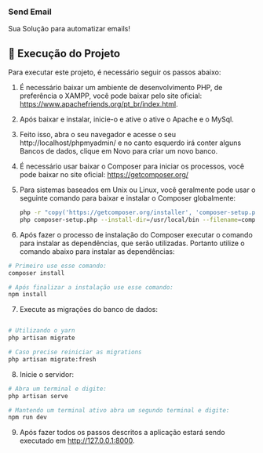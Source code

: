 ### Send Email

Sua Solução para automatizar emails!

## 🔧 Execução do Projeto

Para executar este projeto, é necessário seguir os passos abaixo:

1. É necessário baixar um ambiente de desenvolvimento PHP, de preferência o XAMPP, você pode baixar pelo site oficial: https://www.apachefriends.org/pt_br/index.html.
2. Após baixar e instalar, inicie-o e ative o ative o Apache e o MySql.
3. Feito isso, abra o seu navegador e acesse o seu http://localhost/phpmyadmin/ e no canto esquerdo irá conter alguns Bancos de dados, clique em Novo para criar um novo banco.
4. É necessário usar baixar o Composer para iniciar os processos, você pode baixar no site oficial: https://getcomposer.org/
5. Para sistemas baseados em Unix ou Linux, você geralmente pode usar o seguinte comando para baixar e instalar o Composer globalmente:
   ```bash
   php -r "copy('https://getcomposer.org/installer', 'composer-setup.php');"
   php composer-setup.php --install-dir=/usr/local/bin --filename=composer
   ```

6.  Após fazer o processo de instalação do Composer executar o comando para instalar as dependências, que serão utilizadas. Portanto utilize o comando abaixo para instalar as dependências:

```bash
# Primeiro use esse comando:
composer install

# Após finalizar a instalação use esse comando:
npm install
```

7. Execute as migrações do banco de dados:

```bash

# Utilizando o yarn
php artisan migrate

# Caso precise reiniciar as migrations
php artisan migrate:fresh
```

8. Inicie o servidor:

```bash
# Abra um terminal e digite:
php artisan serve

# Mantendo um terminal ativo abra um segundo terminal e digite:
npm run dev
```

9. Após fazer todos os passos descritos a aplicação estará sendo executado em http://127.0.0.1:8000.
